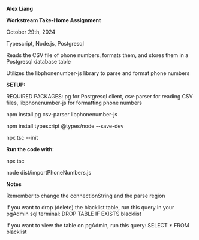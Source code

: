 **Alex Liang**

**Workstream Take-Home Assignment**

October 29th, 2024

Typescript, Node.js, Postgresql

Reads the CSV file of phone numbers, formats them, and stores them in a Postgresql database table

Utilizes the libphonenumber-js library to parse and format phone numbers


**SETUP:**

REQUIRED PACKAGES: pg for Postgresql client, csv-parser for reading CSV files, libphonenumber-js for formatting phone numbers

npm install pg csv-parser libphonenumber-js

npm install typescript @types/node --save-dev

npx tsc --init


**Run the code with:**

npx tsc

node dist/importPhoneNumbers.js


**Notes**

Remember to change the connectionString and the parse region

If you want to drop (delete) the blacklist table, run this query in your pgAdmin sql terminal: DROP TABLE IF EXISTS blacklist

If you want to view the table on pgAdmin, run this query: SELECT * FROM blacklist
